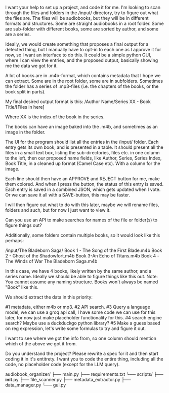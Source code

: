 I want your help to set up a project, and code it for me.
I'm looking to scan through the files and folders in the /input/ directory, try to figure out what the files are.
The files will be audiobooks, but they will be in different formats and structures.
Some are straight audiobooks in a root folder. Some are sub-folder with different books, some are sorted by author, and some are a series.

Ideally, we would create something that proposes a final output for a detected thing, but I manually have to opt-in to each one as I approve it for now, so I want an interface to do this. It could be a simple python GUI, where I can view the entries, and the proposed output, basically showing me the data we got for it.

A lot of books are in .m4b-format, which contains metadata that I hope we can extract.
Some are in the root folder, some are in subfolders.
Sometimes the folder has a series of .mp3-files (i.e. the chapters of the books, or the book split in parts).

My final desired output format is this:
/Author Name/Series XX - Book Title/[Files in here]

Where XX is the index of the book in the series.

The books can have an image baked into the .m4b, and sometimes as an image in the folder.

The UI for the program should list all the entries in the /input/ folder. Each entry gets its own book, and is presented in a table. It should present all the files in a small text box, listing the sub-directories, files etc. in one column to the left, then our proposed name fields, like Author, Series, Series Index, Book Title, in a cleaned up format (Camel Case etc). With a column for the image.

Each line should then have an APPROVE and REJECT button for me, make them colored. And when I press the button, the status of this entry is saved. Each entry is saved in a combined JSON, which gets updated when I vote. Or we can save it all with a SAVE-button, this may be faster.

I will then figure out what to do with this later, maybe we will rename files, folders and such, but for now I just want to view it.

Can you use an API to make searches for names of the file or folder(s) to figure things out?

Additionally, some folders contain multiple books, so it would look like this perhaps:

/input/The Bladeborn Saga/
Book 1 - The Song of the First Blade.m4b
Book 2 - Ghost of the Shadowfort.m4b
Book 3-An Echo of Titans.m4b
Book 4 -The Winds of War The Bladeborn Saga.m4b

In this case, we have 4 books, likely written by the same author, and a series name. Ideally we should be able to figure things like this out. 
Note: You cannot assume any naming structure. Books won't always be named "Book" like this.

We should extract the data in this priority:

#1 metadata, either m4b or mp3.
#2 API search.
#3 Query a language model, we can use a groq api call, I have some code we can use for this later, for now just make placeholder functionality for this.
#4 search engine search? Maybe use a duckduckgo python library?
#5 Make a guess based on reg expression, let's write some formulas to try and figure it out.

I want to see where we got the info from, so one column should mention which of the above we got it from.

Do you understand the project? Please rewrite a spec for it and then start coding it in it's entitrety. I want you to code the entire thing, including all the code, no placeholder code (except for the LLM query).



audiobook_organizer/
├── main.py
├── requirements.txt
└── scripts/
    ├── __init__.py
    ├── file_scanner.py
    ├── metadata_extractor.py
    ├── data_manager.py
    └── gui.py 
